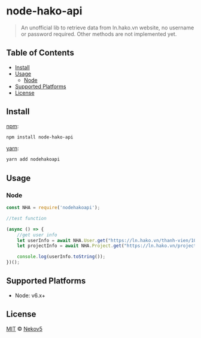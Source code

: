 # node-hako-api

> An unofficial lib to retrieve data from ln.hako.vn website, no username or password required. Other methods are not implemented yet.


## Table of Contents

* [Install](#install)
* [Usage](#usage)
  * [Node](#node)
* [Supported Platforms](#supported-platforms)
* [License](#license)


## Install

[npm][]:

```sh
npm install node-hako-api
```

[yarn][]:

```sh
yarn add nodehakoapi
```


## Usage

### Node

```js
const NHA = require('nodehakoapi');

//test function

(async () => {
    //get user info
    let userInfo = await NHA.User.get("https://ln.hako.vn/thanh-vien/104802");
    let projectInfo = await NHA.Project.get("https://ln.hako.vn/project/10000");

    console.log(userInfo.toString());
})();
```

## Supported Platforms

* Node: v6.x+

## License

[MIT](LICENSE) © [Nekov5]()
##

[npm]: https://www.npmjs.com/

[yarn]: https://yarnpkg.com/
